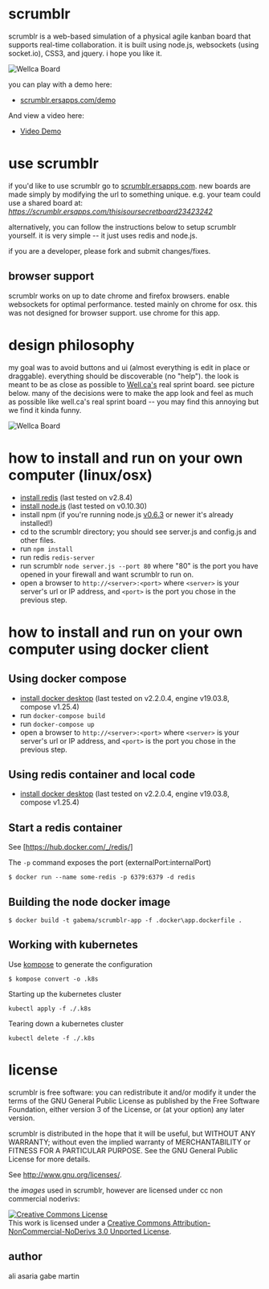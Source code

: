 # scrumblr

scrumblr is a web-based simulation of a physical agile kanban board that supports real-time collaboration. it is built using node.js, websockets (using socket.io), CSS3, and jquery. i hope you like it.

![Wellca Board](client/images/screenshot.png)

you can play with a demo here:

- [scrumblr.ersapps.com/demo](https://scrumblr.ersapps.com/demo)

And view a video here:

- [Video Demo](https://www.youtube.com/watch?v=gAKxyOh1zPk)

# use scrumblr

if you'd like to use scrumblr go to [scrumblr.ersapps.com](https://scrumblr.ersapps.com). new boards are made simply by modifying the url to something unique. e.g. your team could use a shared board at: *https://scrumblr.ersapps.com/thisisoursecretboard23423242*

alternatively, you can follow the instructions below to setup scrumblr yourself. it is very simple -- it just uses redis and node.js.

if you are a developer, please fork and submit changes/fixes.

## browser support

scrumblr works on up to date chrome and firefox browsers. enable websockets for optimal performance. tested mainly on chrome for osx. this was not designed for browser support. use chrome for this app.

# design philosophy
my goal was to avoid buttons and ui (almost everything is edit in place or draggable). everything should be discoverable (no "help"). the look is meant to be as close as possible to [Well.ca's](https://well.ca) real sprint board. see picture below. many of the decisions were to make the app look and feel as much as possible like well.ca's real sprint board -- you may find this annoying but we find it kinda funny.

![Wellca Board](client/images/DSC_7093.jpg)

# how to install and run on your own computer (linux/osx)

- [install redis](http://redis.io/download) (last tested on v2.8.4)
- [install node.js](http://nodejs.org/) (last tested on v0.10.30)
- install npm (if you're running node.js [v0.6.3](https://github.com/joyent/node/commit/b159c6) or newer it's already installed!)
- cd to the scrumblr directory; you should see server.js and config.js and other files.
- run `npm install`
- run redis `redis-server`
- run scrumblr `node server.js --port 80` where "80" is the port you have opened in your firewall and want scrumblr to run on.
- open a browser to `http://<server>:<port>` where `<server>` is your server's url or IP address, and `<port>` is the port you chose in the previous step.

# how to install and run on your own computer using docker client

## Using docker compose
- [install docker desktop](https://docs.docker.com/get-docker/) (last tested on v2.2.0.4, engine v19.03.8, compose v1.25.4)
- run `docker-compose build`
- run `docker-compose up`
- open a browser to `http://<server>:<port>` where `<server>` is your server's url or IP address, and `<port>` is the port you chose in the previous step.

## Using redis container and local code
- [install docker desktop](https://docs.docker.com/get-docker/) (last tested on v2.2.0.4, engine v19.03.8, compose v1.25.4)


## Start a redis container
See [https://hub.docker.com/_/redis/]

The `-p` command exposes the port (externalPort:internalPort)
```
$ docker run --name some-redis -p 6379:6379 -d redis
```

## Building the node docker image
```
$ docker build -t gabema/scrumblr-app -f .docker\app.dockerfile .
```

## Working with kubernetes
Use [kompose](https://github.com/kubernetes/kompose) to generate the configuration
```
$ kompose convert -o .k8s
```

Starting up the kubernetes cluster
```
kubectl apply -f ./.k8s
```

Tearing down a kubernetes cluster
```
kubectl delete -f ./.k8s
```

# license

scrumblr is free software: you can redistribute it and/or modify
it under the terms of the GNU General Public License as published by
the Free Software Foundation, either version 3 of the License, or
(at your option) any later version.

scrumblr is distributed in the hope that it will be useful,
but WITHOUT ANY WARRANTY; without even the implied warranty of
MERCHANTABILITY or FITNESS FOR A PARTICULAR PURPOSE.  See the
GNU General Public License for more details.

See <http://www.gnu.org/licenses/>.

the *images* used in scrumblr, however are licensed under cc non commercial noderivs:

<a rel="license" href="http://creativecommons.org/licenses/by-nc-nd/3.0/"><img alt="Creative Commons License" style="border-width:0" src="http://i.creativecommons.org/l/by-nc-nd/3.0/80x15.png" /></a><br />This work is licensed under a <a rel="license" href="http://creativecommons.org/licenses/by-nc-nd/3.0/">Creative Commons Attribution-NonCommercial-NoDerivs 3.0 Unported License</a>.

author
------

ali asaria
gabe martin
